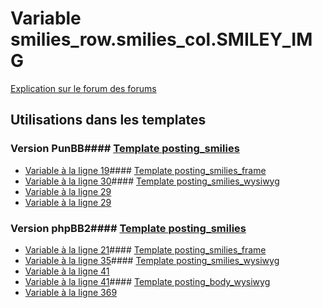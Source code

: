 # Variable smilies_row.smilies_col.SMILEY_IMG
[Explication sur le forum des forums](http://forum.forumactif.com/t294113-listing-des-variables#smilies_row.smilies_col.SMILEY_IMG)
## Utilisations dans les templates
### Version PunBB#### [Template posting_smilies](punbb/posting_smilies.md)
* [Variable à la ligne 19](../punbb/posting_smilies.tpl#L19)#### [Template posting_smilies_frame](punbb/posting_smilies_frame.md)
* [Variable à la ligne 30](../punbb/posting_smilies_frame.tpl#L30)#### [Template posting_smilies_wysiwyg](punbb/posting_smilies_wysiwyg.md)
* [Variable à la ligne 29](../punbb/posting_smilies_wysiwyg.tpl#L29)
* [Variable à la ligne 29](../punbb/posting_smilies_wysiwyg.tpl#L29)
### Version phpBB2#### [Template posting_smilies](subsilver/posting_smilies.md)
* [Variable à la ligne 21](../subsilver/posting_smilies.tpl#L21)#### [Template posting_smilies_frame](subsilver/posting_smilies_frame.md)
* [Variable à la ligne 35](../subsilver/posting_smilies_frame.tpl#L35)#### [Template posting_smilies_wysiwyg](subsilver/posting_smilies_wysiwyg.md)
* [Variable à la ligne 41](../subsilver/posting_smilies_wysiwyg.tpl#L41)
* [Variable à la ligne 41](../subsilver/posting_smilies_wysiwyg.tpl#L41)#### [Template posting_body_wysiwyg](subsilver/posting_body_wysiwyg.md)
* [Variable à la ligne 369](../subsilver/posting_body_wysiwyg.tpl#L369)